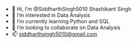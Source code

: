 - 👋 Hi, I’m @SiddharthSingh5010 Shashikant Singh
- 👀 I’m interested in Data Analysis
- 🌱 I’m currently learning Python and SQL
- 💞️ I’m looking to collaborate on Data Analysis
- 📫 siddharthsingh5010@gmail.com

